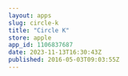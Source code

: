 ```yaml
---
layout: apps
slug: circle-k
title: "Circle K"
store: apple
app_id: 1106837687
date: 2023-11-13T16:30:43Z
published: 2016-05-03T09:03:55Z
---
```

